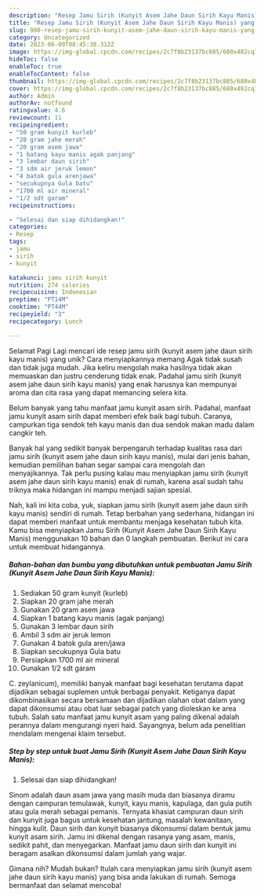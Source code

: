 ```yaml
---
description: "Resep Jamu Sirih (Kunyit Asem Jahe Daun Sirih Kayu Manis) yang Lezat Sekali, Lezat"
title: "Resep Jamu Sirih (Kunyit Asem Jahe Daun Sirih Kayu Manis) yang Lezat Sekali, Lezat"
slug: 980-resep-jamu-sirih-kunyit-asem-jahe-daun-sirih-kayu-manis-yang-lezat-sekali-lezat
category: Uncategorized
date: 2023-06-09T08:45:38.312Z
image: https://img-global.cpcdn.com/recipes/2c7f8b23137bc885/680x482cq70/jamu-sirih-kunyit-asem-jahe-daun-sirih-kayu-manis-foto-resep-utama.jpg
hideToc: false
enableToc: true
enableTocContent: false
thumbnail: https://img-global.cpcdn.com/recipes/2c7f8b23137bc885/680x482cq70/jamu-sirih-kunyit-asem-jahe-daun-sirih-kayu-manis-foto-resep-utama.jpg
cover: https://img-global.cpcdn.com/recipes/2c7f8b23137bc885/680x482cq70/jamu-sirih-kunyit-asem-jahe-daun-sirih-kayu-manis-foto-resep-utama.jpg
author: Admin
authorAv: notfound
ratingvalue: 4.6
reviewcount: 11
recipeingredient:
- "50 gram kunyit kurleb"
- "20 gram jahe merah"
- "20 gram asem jawa"
- "1 batang kayu manis agak panjang"
- "3 lembar daun sirih"
- "3 sdm air jeruk lemon"
- "4 batok gula arenjawa"
- "secukupnya Gula batu"
- "1700 ml air mineral"
- "1/2 sdt garam"
recipeinstructions:

- "Selesai dan siap dihidangkan!"
categories:
- Resep
tags:
- jamu
- sirih
- kunyit

katakunci: jamu sirih kunyit 
nutrition: 274 calories
recipecuisine: Indonesian
preptime: "PT14M"
cooktime: "PT44M"
recipeyield: "3"
recipecategory: Lunch

---
```



Selamat Pagi Lagi mencari ide resep jamu sirih (kunyit asem jahe daun sirih kayu manis) yang unik? Cara menyiapkannya memang Agak tidak susah dan tidak juga mudah. Jika keliru mengolah maka hasilnya tidak akan memuaskan dan justru cenderung tidak enak. Padahal jamu sirih (kunyit asem jahe daun sirih kayu manis) yang enak harusnya kan mempunyai aroma dan cita rasa yang dapat memancing selera kita.


Belum banyak yang tahu manfaat jamu kunyit asam sirih. Padahal, manfaat jamu kunyit asam sirih dapat memberi efek baik bagi tubuh. Caranya, campurkan tiga sendok teh kayu manis dan dua sendok makan madu dalam cangkir teh.

Banyak hal yang sedikit banyak berpengaruh terhadap kualitas rasa dari jamu sirih (kunyit asem jahe daun sirih kayu manis), mulai dari jenis bahan, kemudian pemilihan bahan segar sampai cara mengolah dan menyajikannya. Tak perlu pusing kalau mau menyiapkan jamu sirih (kunyit asem jahe daun sirih kayu manis) enak di rumah, karena asal sudah tahu triknya maka hidangan ini mampu menjadi sajian spesial.


Nah, kali ini kita coba, yuk, siapkan jamu sirih (kunyit asem jahe daun sirih kayu manis) sendiri di rumah. Tetap berbahan yang sederhana, hidangan ini dapat memberi manfaat untuk membantu menjaga kesehatan tubuh kita. Kamu bisa menyiapkan Jamu Sirih (Kunyit Asem Jahe Daun Sirih Kayu Manis) menggunakan 10 bahan dan 0 langkah pembuatan. Berikut ini cara untuk membuat hidangannya.

<!--inarticleads1-->

##### Bahan-bahan dan bumbu yang dibutuhkan untuk pembuatan Jamu Sirih (Kunyit Asem Jahe Daun Sirih Kayu Manis):

1. Sediakan 50 gram kunyit (kurleb)
1. Siapkan 20 gram jahe merah
1. Gunakan 20 gram asem jawa
1. Siapkan 1 batang kayu manis (agak panjang)
1. Gunakan 3 lembar daun sirih
1. Ambil 3 sdm air jeruk lemon
1. Gunakan 4 batok gula aren/jawa
1. Siapkan secukupnya Gula batu
1. Persiapkan 1700 ml air mineral
1. Gunakan 1/2 sdt garam


C. zeylanicum), memiliki banyak manfaat bagi kesehatan terutama dapat dijadikan sebagai suplemen untuk berbagai penyakit. Ketiganya dapat dikombinasikan secara bersamaan dan dijadikan olahan obat dalam yang dapat dikonsumsi atau obat luar sebagai patch yang dioleskan ke area tubuh. Salah satu manfaat jamu kunyit asam yang paling dikenal adalah perannya dalam mengurangi nyeri haid. Sayangnya, belum ada penelitian mendalam mengenai klaim tersebut. 

<!--inarticleads2-->

##### Step by step untuk buat Jamu Sirih (Kunyit Asem Jahe Daun Sirih Kayu Manis):


1. Selesai dan siap dihidangkan!

Sinom adalah daun asam jawa yang masih muda dan biasanya diramu dengan campuran temulawak, kunyit, kayu manis, kapulaga, dan gula putih atau gula merah sebagai pemanis. Ternyata khasiat campuran daun sirih dan kunyit juga bagus untuk kesehatan jantung, masalah kewanitaan, hingga kulit. Daun sirih dan kunyit biasanya dikonsumsi dalam bentuk jamu kunyit asam sirih. Jamu ini dikenal dengan rasanya yang asam, manis, sedikit pahit, dan menyegarkan. Manfaat jamu daun sirih dan kunyit ini beragam asalkan dikonsumsi dalam jumlah yang wajar. 

Gimana nih? Mudah bukan? Itulah cara menyiapkan jamu sirih (kunyit asem jahe daun sirih kayu manis) yang bisa anda lakukan di rumah. Semoga bermanfaat dan selamat mencoba!
